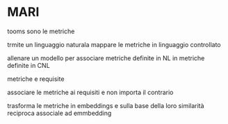 # MARI


tooms sono le metriche

trmite un linguaggio naturala mappare le metriche in linguaggio controllato

allenare un modello per associare metriche definite in NL in metriche definite in CNL

metriche e requisite 

associare le metriche ai requisiti e non importa il contrario

trasforma le metriche in embeddings e sulla base della loro similarità reciproca associale ad emmbedding
